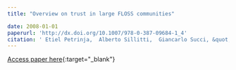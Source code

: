 ```yaml
---
title: "Overview on trust in large FLOSS communities"

date: 2008-01-01
paperurl: 'http://dx.doi.org/10.1007/978-0-387-09684-1_4'
citation: ' Etiel Petrinja,  Alberto Sillitti,  Giancarlo Succi, &quot;Overview on trust in large FLOSS communities.&quot;, 2008.'
---
```

[Access paper here](http://dx.doi.org/10.1007/978-0-387-09684-1_4){:target="_blank"}
